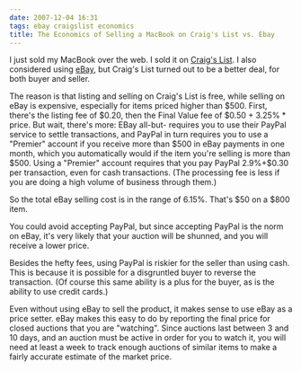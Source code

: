 ```yaml
---
date: 2007-12-04 16:31
tags: ebay craigslist economics
title: The Economics of Selling a MacBook on Craig's List vs. Ebay
---
```


I just sold my MacBook over the web. I sold it on [Craig's
List](http://www.craigslist.org/). I also considered using
[eBay](http://www.ebay.com/), but Craig's List turned out to be a better deal,
for both buyer and seller.

The reason is that listing and selling on Craig's
List is free, while selling on eBay is expensive, especially for items priced
higher than $500. First, there's the listing fee of $0.20, then the Final
Value fee of $0.50 + 3.25% * price. But wait, there's more: EBay all-but-
requires you to use their PayPal service to settle transactions, and PayPal in
turn requires you to use a "Premier" account if you receive more than $500 in
eBay payments in one month, which you automatically would if the item you're
selling is more than $500. Using a "Premier" account requires that you pay
PayPal 2.9%+$0.30 per transaction, even for cash transactions. (The processing
fee is less if you are doing a high volume of business through them.)

So the
total eBay selling cost is in the range of 6.15%. That's $50 on a $800 item.

You could avoid accepting PayPal, but since accepting PayPal is the norm on
eBay, it's very likely that your auction will be shunned, and you will receive
a lower price.

Besides the hefty fees, using PayPal is riskier for the seller
than using cash. This is because it is possible for a disgruntled buyer to
reverse the transaction. (Of course this same ability is a plus for the buyer,
as is the ability to use credit cards.)

Even without using eBay to sell the
product, it makes sense to use eBay as a price setter. eBay makes this easy to
do by reporting the final price for closed auctions that you are "watching".
Since auctions last between 3 and 10 days, and an auction must be active in
order for you to watch it, you will need at least a week to track enough
auctions of similar items to make a fairly accurate estimate of the market
price.
